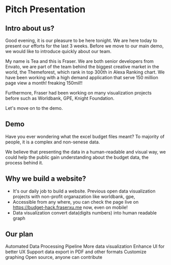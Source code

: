 # Pitch Presentation

## Intro about us?

Good evening, it is our pleasure to be here tonight. We are here today to present our efforts for the last 3 weeks.
Before we move to our main demo, we would like to introduce quickly about our team.

My name is Tea and this is Fraser. We are both senior developers from Envato, we are part of the team behind
the biggest creative market in the world, the Themeforest, which rank in top 300th in Alexa Ranking chart.
We have been working with a high demand application that serve 150 million page view a month! freaking 150mil!!

Furthermore, Fraser had been working on many visualization projects before such as Worldbank, GPE, Knight Foundation.

Let's move on to the demo.

## Demo

Have you ever wondering what the excel budget files meant? To majority of people, it is a complex and non-senese
data.

We believe that presenting the data in a human-readable and visual way, we could help the public gain understanding
about the budget data, the process behind it.

## Why we build a website?

* It's our daily job to build a website. Previous open data visualization projects with non-profit organazation like
worldbank, gpe,
* Accessible from any where, you can check the page live on https://budget-hack.fraserxu.me now, even on mobile!
* Data visualization convert data(digits numbers) into human readable graph

## Our plan

Automated Data Processing Pipeline
More data visualization
Enhance UI for better UX
Support data export in PDF and other formats
Customize graphing
Open source, anyone can contribute
